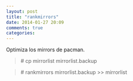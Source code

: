 ```yaml
---
layout: post
title: "rankmirrors"
date: 2014-01-27 20:09
comments: true
categories: 
---
```

Optimiza los mirrors de pacman.

>\# cp mirrorlist mirrorlist.backup

>\# rankmirrors mirrorlist.backup >> mirrorlist


